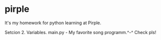 # pirple
It's my homework for python learning at Pirple.

Setcion 2. Variables. 
main.py - My favorite song programm.^-^ 
Check pls!
